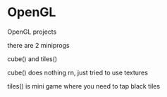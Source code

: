 # OpenGL
 OpenGL projects

there are 2 miniprogs

cube() and tiles()

cube() does nothing rn, just tried to use textures

tiles() is mini game where you need to tap black tiles